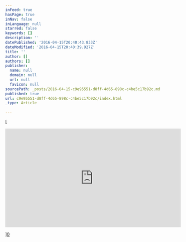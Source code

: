 ```yaml
---
inFeed: true
hasPage: true
inNav: false
inLanguage: null
starred: false
keywords: []
description: ''
datePublished: '2016-04-15T20:40:43.833Z'
dateModified: '2016-04-15T20:40:39.927Z'
title: ''
author: []
authors: []
publisher:
  name: null
  domain: null
  url: null
  favicon: null
sourcePath: _posts/2016-04-15-c9e95551-d8ff-4d65-898c-c4be5c17b92c.md
published: true
url: c9e95551-d8ff-4d65-898c-c4be5c17b92c/index.html
_type: Article

---
```

[

<iframe width=" 560" height="315" src="https://www.youtube.com/embed/GK8S9r8uVVI" frameborder="0" allowfullscreen="" style="">uh-huh</iframe>

][0]

[0]: href